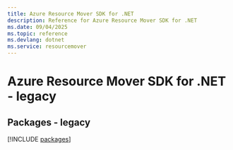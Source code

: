 ```yaml
---
title: Azure Resource Mover SDK for .NET
description: Reference for Azure Resource Mover SDK for .NET
ms.date: 09/04/2025
ms.topic: reference
ms.devlang: dotnet
ms.service: resourcemover
---
```

# Azure Resource Mover SDK for .NET - legacy
## Packages - legacy
[!INCLUDE [packages](resource-mover-index.md)]